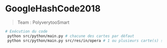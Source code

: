 # GoogleHashCode2018
> Team : PolyverytooSmart
```bash
# Exécution du code
 python src/python/main.py # chacune des cartes par défaut
 python src/python/main.py src/res/in/opera # 1 ou plusieurs carte(s) sélectionnée(s)
```
